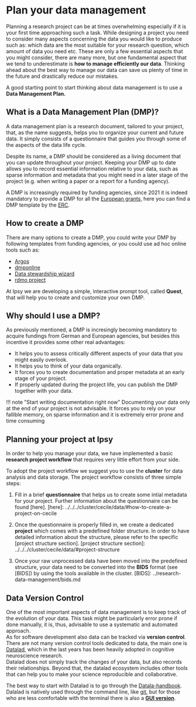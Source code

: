 # Plan your data management

Planning a research project can be at times overwhelming especially if it is your first time approaching such a task. 
While designing a project you need to consider many aspects concerning the data you would like to produce such as: which data are the most suitable for your research question, which amount of data you need etc. These are only a few essential aspects that you might consider, there are many more, but one fundamental aspect that we tend to underestimate is **how to manage efficiently our data**. Thinking ahead about the best way to manage our data can save us plenty of time in the future and drastically reduce our mistakes.

A good starting point to start thinking about data management is to use a **Data Management Plan.**

## What is a Data Management Plan (DMP)?

A data management plan is a research document, tailored to your project, that, as the name suggests, helps you to organize your current and future data. It simply consists of a questionnaire that guides you through some of the aspects of the data life cycle.

Despite its name, a DMP should be considered as a living document that you can update throughout your project. Keeping your DMP up to date allows you to record essential information relative to your data, such as sparse information and metadata that you might need in a later stage of the project (e.g. when writing a paper or a report for a funding agency). 

A DMP is increasingly required by funding agencies, since 2021 it is indeed mandatory to provide a DMP for all the [European grants](https://ec.europa.eu/info/funding-tenders/opportunities/docs/2021-2027/common/agr-contr/general-mga_horizon-euratom_en.pdf), here you can find a DMP template by the [ERC](https://erc.europa.eu/sites/default/files/document/file/ERC_info_document-Open_Research_Data_and_Data_Management_Plans.pdf).

## How to create a DMP

There are many options to create a DMP, you could write your DMP by following templates from funding agencies, or you could use ad hoc online tools such as:

- [Argos](https://argos.openaire.eu/home)
- [dmponline](https://dmponline.dcc.ac.uk/)
- [Data stewardship wizard](https://ds-wizard.org/)
- [rdmo project](https://rdmo.aip.de/)
  
At Ipsy we are developing a simple, interactive prompt tool, called **Quest**, that will help you to create and customize your own DMP.

## Why should I use a DMP?

As previously mentioned, a DMP is incresingly becoming mandatory to acquire fundings from German and European agencies, but besides this incentive it provides some other real advantages:

- It helps you to assess critically different aspects of your data that you might easily overlook.
- It helps you to think of your data organically.
- It forces you to create documentation and proper metadata at an early stage of your project.
- If properly updated during the project life, you can publish the DMP together with your data.

!!! note "Start writing documentation right now"
    Documenting your data only at the end of your project is not advisable. It forces you to rely on your fallible memory, on sparse information and it is extremely error prone and time consuming


## Planning your project at Ipsy

In order to help you manage your data, we have implemented a basic **research project workflow** that requires very little effort from your side. 

To adopt the project workflow we suggest you to use the **cluster** for data analysis and data storage. The project workflow consists of three simple steps:

1. Fill in a brief **questionnaire** that helps us to create some intial metadata for your project. Further information about the questionnaire can be found [here]. 
[here]: ../../../cluster/cecile/data/#how-to-create-a-project-on-cecile

2. Once the questionnaire is properly filled in, we create a dedicated **project** which comes with a predefined folder structure. In order to have detailed information about the structure, please refer to the specific [project structure section]. 
[project structure section]: ../../../cluster/cecile/data/#project-structure

3. Once your raw unprocessed data have been moved into the predefined structure, your data need to be converted into the **BIDS** format (see [BIDS]) by using the tools available in the cluster. 
[BIDS]: ../research-data-management/bids.md

## Data Version Control

One of the most important aspects of data management is to keep track of the evolution of your data. This task might be particularly error prone if done manually, it is, thus, advisable to use a systematic and automated approach.</b>  
As for software development also data can be tracked via **version control**. There are not many version control tools dedicated to data, the main one is [Datalad](https://www.datalad.org/), which in the last years has been heavily adopted in cognitive neuroscience research.</b>   
Datalad does not simply track the changes of your data, but also records their relationships. Beyond that, the datalad ecosystem includes other tools that can help you to make your science reproducible and collaborative.


The best way to start with Datalad is to go through the [Datala-handbook](https://handbook.datalad.org/en/latest/).
Dalalad is natively used through the command line, like [git](https://git-scm.com/), but for those who are less comfortable with the terminal there is also a [**GUI version**](http://docs.datalad.org/projects/gooey/en/latest/). 